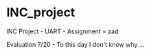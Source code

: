 # INC_project

INC Project - UART - Assignment = zad

Evaluation 7/20 - To this day I don't know why ...
